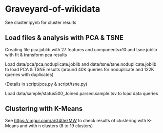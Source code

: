 # Graveyard-of-wikidata

See cluster.ipynb for cluster results

## Load files & analysis with PCA & TSNE

Creating file pca.joblib with 27 features and components=10
and tsne.joblib with fit & transform pca results

Load data/pca/pca.noduplicate.joblib and data/tsne/tsne.noduplicate.joblib to load PCA & TSNE results (around 40K queries for noduplicate and 122K queries with duplicates)

(Details in script/pca.py & script/tsne.py)

Load data/sample/status500_Joined.parsed.sample.tsv to load data queries

## Clustering with K-Means

See https://imgur.com/a/G40ezMW to check results of clustering with K-Means and with n clusters (8 to 19 clusters)

